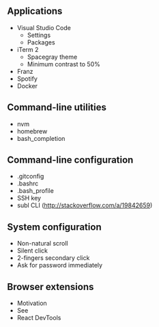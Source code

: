 ## Applications

* Visual Studio Code
  * Settings
  * Packages
* iTerm 2
  * Spacegray theme
  * Minimum contrast to 50%
* Franz
* Spotify
* Docker

## Command-line utilities

* nvm
* homebrew
* bash_completion

## Command-line configuration

* .gitconfig
* .bashrc
* .bash_profile
* SSH key
* subl CLI (http://stackoverflow.com/a/19842659)

## System configuration

* Non-natural scroll
* Silent click
* 2-fingers secondary click
* Ask for password immediately

## Browser extensions

* Motivation
* See
* React DevTools
